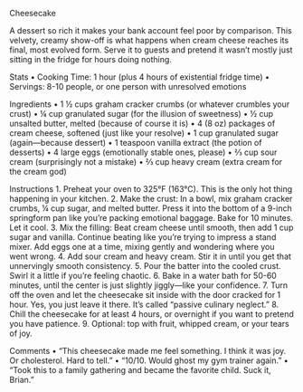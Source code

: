 Cheesecake

A dessert so rich it makes your bank account feel poor by comparison. This velvety, creamy show-off is what happens when cream cheese reaches its final, most evolved form. Serve it to guests and pretend it wasn’t mostly just sitting in the fridge for hours doing nothing.

Stats
	•	Cooking Time: 1 hour (plus 4 hours of existential fridge time)
	•	Servings: 8-10 people, or one person with unresolved emotions

Ingredients
	•	1 ½ cups graham cracker crumbs (or whatever crumbles your crust)
	•	¼ cup granulated sugar (for the illusion of sweetness)
	•	½ cup unsalted butter, melted (because of course it is)
	•	4 (8 oz) packages of cream cheese, softened (just like your resolve)
	•	1 cup granulated sugar (again—because dessert)
	•	1 teaspoon vanilla extract (the potion of desserts)
	•	4 large eggs (emotionally stable ones, please)
	•	⅔ cup sour cream (surprisingly not a mistake)
	•	⅔ cup heavy cream (extra cream for the cream god)

Instructions
	1.	Preheat your oven to 325°F (163°C). This is the only hot thing happening in your kitchen.
	2.	Make the crust: In a bowl, mix graham cracker crumbs, ¼ cup sugar, and melted butter. Press it into the bottom of a 9-inch springform pan like you’re packing emotional baggage. Bake for 10 minutes. Let it cool.
	3.	Mix the filling: Beat cream cheese until smooth, then add 1 cup sugar and vanilla. Continue beating like you’re trying to impress a stand mixer. Add eggs one at a time, mixing gently and wondering where you went wrong.
	4.	Add sour cream and heavy cream. Stir it in until you get that unnervingly smooth consistency.
	5.	Pour the batter into the cooled crust. Swirl it a little if you’re feeling chaotic.
	6.	Bake in a water bath for 50-60 minutes, until the center is just slightly jiggly—like your confidence.
	7.	Turn off the oven and let the cheesecake sit inside with the door cracked for 1 hour. Yes, you just leave it there. It’s called “passive culinary neglect.”
	8.	Chill the cheesecake for at least 4 hours, or overnight if you want to pretend you have patience.
	9.	Optional: top with fruit, whipped cream, or your tears of joy.

Comments
	•	“This cheesecake made me feel something. I think it was joy. Or cholesterol. Hard to tell.”
	•	“10/10. Would ghost my gym trainer again.”
	•	“Took this to a family gathering and became the favorite child. Suck it, Brian.”